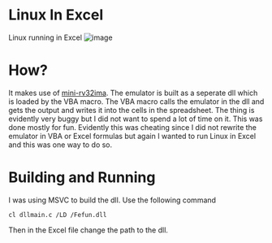 # Linux In Excel
Linux running in Excel
![image](https://github.com/user-attachments/assets/827e7c44-1bcc-4272-b7c3-2ef5db846c53)

# How?
It makes use of [mini-rv32ima](https://github.com/cnlohr/mini-rv32ima). 
The emulator is built as a seperate dll which is loaded by the VBA macro. The VBA macro calls the emulator in the dll and gets the output and writes it into the cells in the spreadsheet.
The thing is evidently very buggy but I did not want to spend a lot of time on it. This was done mostly for fun. Evidently this was cheating since I did not rewrite the emulator in VBA or Excel formulas but again I wanted to run Linux in Excel and this was one way to do so.

# Building and Running
I was using MSVC to build the dll.
Use the following command
```
cl dllmain.c /LD /Fefun.dll
```
Then in the Excel file change the path to the dll.

